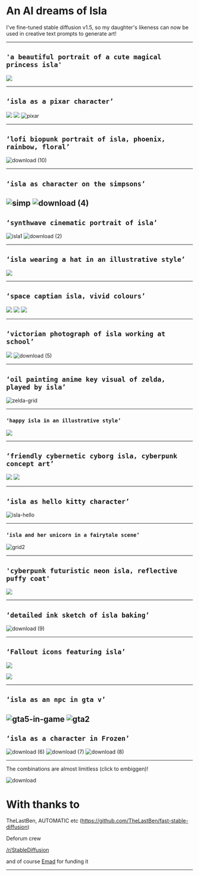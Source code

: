 # An AI dreams of Isla
I've fine-tuned stable diffusion v1.5, so my daughter's likeness can now be used in creative text prompts to generate art!

----------

## `'a beautiful portrait of a cute magical princess isla'`

![](https://paper-attachments.dropboxusercontent.com/s_4CA7879DFC94C70670B62BC56CEAECFF9631B09CE8EA1AF056EA901EF99BFBA7_1667443626875_image.png)



----------
## `‘isla as a pixar character’`

![](https://paper-attachments.dropboxusercontent.com/s_4CA7879DFC94C70670B62BC56CEAECFF9631B09CE8EA1AF056EA901EF99BFBA7_1667443988180_image.png)
![](https://paper-attachments.dropboxusercontent.com/s_4CA7879DFC94C70670B62BC56CEAECFF9631B09CE8EA1AF056EA901EF99BFBA7_1667444000241_image.png)
![pixar](https://user-images.githubusercontent.com/7074964/199655003-8bad1aee-30e7-4a19-a3fd-a3e7269f2c91.jpg)


----------

## `‘lofi biopunk portrait of isla, phoenix, rainbow, floral’`
![download (10)](https://user-images.githubusercontent.com/7074964/199654056-9efb57da-0369-4a9c-a1a2-2993b9bb9b24.png)

----------

## `‘isla as character on the simpsons’`
![simp](https://user-images.githubusercontent.com/7074964/199645544-7b5b0722-c99f-41d1-99e3-acf8b34af8f0.png)
![download (4)](https://user-images.githubusercontent.com/7074964/199645633-743cf0c9-c2c7-4fae-8e99-a973385abeb5.png)
----------

## `‘synthwave cinematic portrait of isla’`

![isla1](https://user-images.githubusercontent.com/7074964/199643109-9638ea3c-346a-485b-ac26-f11dcc29c5d8.png)
![download (2)](https://user-images.githubusercontent.com/7074964/199644453-03f31043-2d85-4bd4-bc44-70f109922512.png)


----------

## `‘isla wearing a hat in an illustrative style’`

![](https://paper-attachments.dropboxusercontent.com/s_4CA7879DFC94C70670B62BC56CEAECFF9631B09CE8EA1AF056EA901EF99BFBA7_1667444327065_image.png)



----------

## `‘space captian isla, vivid colours’`

![](https://paper-attachments.dropboxusercontent.com/s_4CA7879DFC94C70670B62BC56CEAECFF9631B09CE8EA1AF056EA901EF99BFBA7_1667443564032_file.png)
![](https://paper-attachments.dropboxusercontent.com/s_4CA7879DFC94C70670B62BC56CEAECFF9631B09CE8EA1AF056EA901EF99BFBA7_1667443890597_file.png)
![](https://paper-attachments.dropboxusercontent.com/s_4CA7879DFC94C70670B62BC56CEAECFF9631B09CE8EA1AF056EA901EF99BFBA7_1667443925981_file.png)

----------

## `‘victorian photograph of isla working at school’`

![](https://paper-attachments.dropboxusercontent.com/s_4CA7879DFC94C70670B62BC56CEAECFF9631B09CE8EA1AF056EA901EF99BFBA7_1667444532840_00377-218899951-victorian+photograph+of+islabarrass+working+at+school+highly+detailed+sharp+focus+Trending+on+Artstation+HQ+deviantart+art.png)
![download (5)](https://user-images.githubusercontent.com/7074964/199646818-d0e42880-bc83-4389-8ca5-094efed3dc10.png)

---------

## `‘oil painting anime key visual of zelda, played by isla’`
![zelda-grid](https://user-images.githubusercontent.com/7074964/199646476-4b131666-7af8-49c6-9abf-dd8155559841.jpg)

----------


### `‘happy isla in an illustrative style’`

![](https://paper-attachments.dropboxusercontent.com/s_4CA7879DFC94C70670B62BC56CEAECFF9631B09CE8EA1AF056EA901EF99BFBA7_1667444339275_image.png)


----------


## `‘friendly cybernetic cyborg isla, cyberpunk concept art’`

![](https://paper-attachments.dropboxusercontent.com/s_4CA7879DFC94C70670B62BC56CEAECFF9631B09CE8EA1AF056EA901EF99BFBA7_1667443571784_image.png)
![](https://paper-attachments.dropboxusercontent.com/s_4CA7879DFC94C70670B62BC56CEAECFF9631B09CE8EA1AF056EA901EF99BFBA7_1667443582467_image.png)

----------

## `‘isla as hello kitty character’`
![isla-hello](https://user-images.githubusercontent.com/7074964/199647756-d3c24683-26e3-443f-b0fd-3aa294963de1.png)

----------

### `‘isla and her unicorn in a fairytale scene’`

![grid2](https://user-images.githubusercontent.com/7074964/199642316-2d76a2ee-2bac-4151-a7d6-3540995d67c9.jpg)


----------

## `'cyberpunk futuristic neon isla, reflective puffy coat'`

![](https://paper-attachments.dropboxusercontent.com/s_4CA7879DFC94C70670B62BC56CEAECFF9631B09CE8EA1AF056EA901EF99BFBA7_1667443591302_image.png)

----------

## `‘detailed ink sketch of isla baking’`
![download (9)](https://user-images.githubusercontent.com/7074964/199651802-fb37552b-a986-455e-83fd-fe237cda624f.png)

----------

## `‘Fallout icons featuring isla’`
![](https://paper-attachments.dropboxusercontent.com/s_4CA7879DFC94C70670B62BC56CEAECFF9631B09CE8EA1AF056EA901EF99BFBA7_1667444189616_image.png)

![](https://paper-attachments.dropboxusercontent.com/s_4CA7879DFC94C70670B62BC56CEAECFF9631B09CE8EA1AF056EA901EF99BFBA7_1667444173317_image.png)

----------

## `‘isla as an npc in gta v’`
![gta5-in-game](https://user-images.githubusercontent.com/7074964/199644296-4c869ee8-9e98-4b9d-842b-2972b058c3c3.png)
![gta2](https://user-images.githubusercontent.com/7074964/199644631-1e03d75f-853c-4ecd-b6de-7d47e649464d.png)
----------

## `‘isla as a character in Frozen’`
![download (6)](https://user-images.githubusercontent.com/7074964/199649246-2df4a94f-2539-46c7-ac49-2515c0fc5a31.png)
![download (7)](https://user-images.githubusercontent.com/7074964/199649278-a8a26a2b-c4fd-4f9e-b897-7d0eb4f11d1d.png)
![download (8)](https://user-images.githubusercontent.com/7074964/199649335-a420e086-c5c3-42e3-9c22-c5b47a5b51dc.png)


----------

The combinations are almost limitless (click to embiggen)!

![download](https://user-images.githubusercontent.com/7074964/199642104-ceca1b75-9baf-464e-b142-a4545e9dc2eb.jpg)

# With thanks to
TheLastBen, AUTOMATIC etc (https://github.com/TheLastBen/fast-stable-diffusion)

Deforum crew

[/r/StableDiffusion](https://old.reddit.com/r/StableDiffusion)

and of course [Emad](https://twitter.com/EMostaque) for funding it

----------


